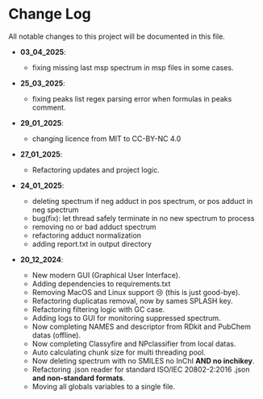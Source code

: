 # Change Log
All notable changes to this project will be documented in this file.


- **03_04_2025**:
  - fixing missing last msp spectrum in msp files in some cases.


- **25_03_2025**:
  - fixing peaks list regex parsing error when formulas in peaks comment.
  

- **29_01_2025**:
  - changing licence from MIT to CC-BY-NC 4.0


- **27_01_2025**:
  - Refactoring updates and project logic.


- **24_01_2025**: 
  - deleting spectrum if neg adduct in pos spectrum, or pos adduct in neg spectrum
  - bug(fix): let thread safely terminate in no new spectrum to process
  - removing no or bad adduct spectrum
  - refactoring adduct normalization
  - adding report.txt in output directory


- **20_12_2024**: 
  - New modern GUI (Graphical User Interface).
  - Adding dependencies to requirements.txt
  - Removing MacOS and Linux support 😢 (this is just good-bye).
  - Refactoring duplicatas removal, now by sames SPLASH key.
  - Refactoring filtering logic with GC case.
  - Adding logs to GUI for monitoring suppressed spectrum.
  - Now completing NAMES and descriptor from RDkit and PubChem datas (offline).
  - Now completing Classyfire and NPclassifier from local datas.
  - Auto calculating chunk size for multi threading pool.
  - Now deleting spectrum with no SMILES no InChI **AND no inchikey**.
  - Refactoring .json reader for standard ISO/IEC 20802-2:2016 .json **and non-standard formats**.
  - Moving all globals variables to a single file.
